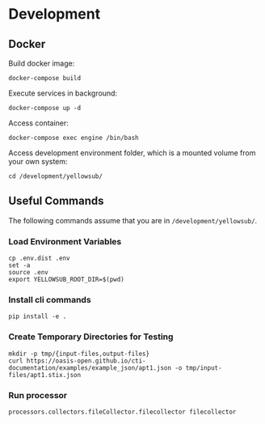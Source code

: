 # Development

## Docker

Build docker image:
```
docker-compose build
```

Execute services in background:
```
docker-compose up -d
```

Access container:
```
docker-compose exec engine /bin/bash
```

Access development environment folder, which is a mounted volume from your own system:
```
cd /development/yellowsub/
```

## Useful Commands

The following commands assume that you are in `/development/yellowsub/`.

### Load Environment Variables

```
cp .env.dist .env
set -a
source .env
export YELLOWSUB_ROOT_DIR=$(pwd)
```

### Install cli commands

```
pip install -e .
```

### Create Temporary Directories for Testing

```
mkdir -p tmp/{input-files,output-files}
curl https://oasis-open.github.io/cti-documentation/examples/example_json/apt1.json -o tmp/input-files/apt1.stix.json
```

### Run processor

```
processors.collectors.fileCollector.filecollector filecollector
```
